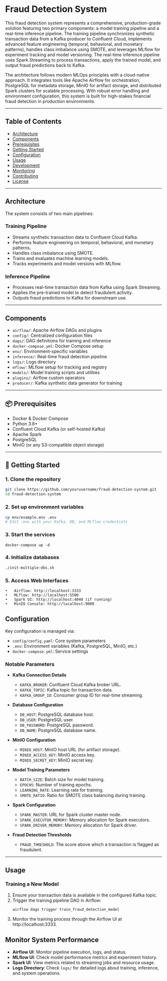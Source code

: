 # Fraud Detection System

This fraud detection system represents a comprehensive, production-grade solution featuring two primary components: a model training pipeline and a real-time inference pipeline. The training pipeline synchronizes synthetic transaction data from a Kafka producer to Confluent Cloud, implements advanced feature engineering (temporal, behavioral, and monetary patterns), handles class imbalance using SMOTE, and leverages MLflow for experiment tracking and model versioning. The real-time inference pipeline uses Spark Streaming to process transactions, apply the trained model, and output fraud predictions back to Kafka. 

The architecture follows modern MLOps principles with a cloud-native approach. It integrates tools like Apache Airflow for orchestration, PostgreSQL for metadata storage, MinIO for artifact storage, and distributed Spark clusters for scalable processing. With robust error handling and environment configuration, this system is built for high-stakes financial fraud detection in production environments.

---

## Table of Contents

- [Architecture](#architecture)
- [Components](#components)
- [Prerequisites](#prerequisites)
- [Getting Started](#getting-started)
- [Configuration](#configuration)
- [Usage](#usage)
- [Development](#development)
- [Monitoring](#monitoring)
- [Contributing](#contributing)
- [License](#license)

---

## Architecture

The system consists of two main pipelines:

### Training Pipeline
- Streams synthetic transaction data to Confluent Cloud Kafka.
- Performs feature engineering on temporal, behavioral, and monetary patterns.
- Handles class imbalance using SMOTE.
- Trains and evaluates machine learning models.
- Tracks experiments and model versions with MLflow.

### Inference Pipeline
- Processes real-time transaction data from Kafka using Spark Streaming.
- Applies the pre-trained model to detect fraudulent activity.
- Outputs fraud predictions to Kafka for downstream use.

---

## Components

- `airflow/`: Apache Airflow DAGs and plugins
- `config/`: Centralized configuration files
- `dags/`: DAG definitions for training and inference
- `docker-compose.yml`: Docker Compose setup
- `env/`: Environment-specific variables
- `inference/`: Real-time fraud detection pipeline
- `logs/`: Logs directory
- `mflow/`: MLflow setup for tracking and registry
- `models/`: Model training scripts and utilities
- `plugins/`: Airflow custom operators
- `producer/`: Kafka synthetic data generator for training

---

## 📦 Prerequisites

- Docker & Docker Compose
- Python 3.8+
- Confluent Cloud Kafka (or self-hosted Kafka)
- Apache Spark
- PostgreSQL
- MinIO (or any S3-compatible object storage)


---

## 🚀 Getting Started

### 1. Clone the repository

```bash
git clone https://github.com/yourusername/fraud-detection-system.git
cd fraud-detection-system
```
### 2. Set up environment variables
```bash
cp env/example.env .env
# Edit .env with your Kafka, DB, and MLflow credentials
```
### 3. Start the services
```
docker-compose up -d
```
### 4.  Initialize databases
```bash
./init-multiple-dbs.sh
```
### 5. Access Web Interfaces
	•	Airflow: http://localhost:3333
	•	MLflow: http://localhost:5500
	•	Spark UI: http://localhost:4040 (if running)
	•	MinIO Console: http://localhost:9000

## Configuration

Key configuration is managed via:

- `config/config.yaml`: Core system parameters
- `.env`: Environment variables (Kafka, PostgreSQL, MinIO, etc.)
- `docker-compose.yml`: Service settings

### Notable Parameters

- **Kafka Connection Details**
  - `KAFKA_BROKER`: Confluent Cloud Kafka broker URL.
  - `KAFKA_TOPIC`: Kafka topic for transaction data.
  - `KAFKA_GROUP_ID`: Consumer group ID for real-time streaming.
  
- **Database Configuration**
  - `DB_HOST`: PostgreSQL database host.
  - `DB_USER`: PostgreSQL user.
  - `DB_PASSWORD`: PostgreSQL password.
  - `DB_NAME`: PostgreSQL database name.
  
- **MinIO Configuration**
  - `MINIO_HOST`: MinIO host URL (for artifact storage).
  - `MINIO_ACCESS_KEY`: MinIO access key.
  - `MINIO_SECRET_KEY`: MinIO secret key.
  
- **Model Training Parameters**
  - `BATCH_SIZE`: Batch size for model training.
  - `EPOCHS`: Number of training epochs.
  - `LEARNING_RATE`: Learning rate for training.
  - `SMOTE_RATIO`: Ratio for SMOTE class balancing during training.
  
- **Spark Configuration**
  - `SPARK_MASTER`: URL for Spark cluster master node.
  - `SPARK_EXECUTOR_MEMORY`: Memory allocation for Spark executors.
  - `SPARK_DRIVER_MEMORY`: Memory allocation for Spark driver.
  
- **Fraud Detection Thresholds**
  - `FRAUD_THRESHOLD`: The score above which a transaction is flagged as fraudulent.

---

## Usage

### Training a New Model

1. Ensure your transaction data is available in the configured Kafka topic.
2. Trigger the training pipeline DAG in Airflow:
   ```bash
   airflow dags trigger train_fraud_detection_model
   ```
3. Monitor the training process through the Airflow UI at
   http://localhost:3333.

## Monitor System Performance

- **Airflow UI**: Monitor pipeline execution, logs, and status.
- **MLflow UI**: Check model performance metrics and experiment history.
- **Spark UI**: View metrics related to streaming jobs and resource usage.
- **Logs Directory**: Check `logs/` for detailed logs about training, inference, and system operations.
